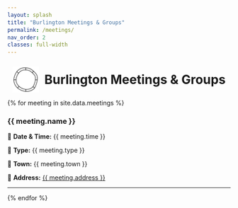 ```yaml
---
layout: splash
title: "Burlington Meetings & Groups"
permalink: /meetings/
nav_order: 2
classes: full-width
---
```

<div style="display: flex; align-items: center; justify-content: center; gap: 0.75rem; margin-top: 1.5rem;">
  <img src="/assets/images/rd-icons/rd-black-ring.webp" alt="Recovery Dharma Black Ring" style="width: 60px; height: auto;">
  <h1 style="margin: 0;">Burlington Meetings &amp; Groups</h1>
</div>

{% for meeting in site.data.meetings %}
<div class="zen-meeting-block">
  <h3 class="zen-meeting-title">{{ meeting.name }}</h3>
  <div class="zen-meeting-details">
    <p>📅 <strong>Date &amp; Time:</strong> {{ meeting.time }}</p>
    <p>🧘 <strong>Type:</strong> {{ meeting.type }}</p>
    <p>🌆 <strong>Town:</strong> {{ meeting.town }}</p>
    <p>📍 <strong>Address:</strong> <a href="https://www.google.com/maps/search/?api=1&query={{ meeting.address | uri_escape }}" target="_blank" rel="noopener noreferrer">{{ meeting.address }}</a></p>
  </div>
</div>
<hr class="zen-divider">
{% endfor %}


<!-- You can embed a Google Calendar here if desired -->
<!-- <iframe src="YOUR_GOOGLE_CALENDAR_URL" width="100%" height="600"></iframe> -->